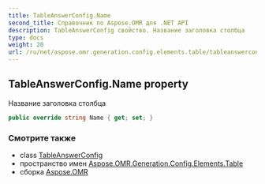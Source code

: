 ```yaml
---
title: TableAnswerConfig.Name
second_title: Справочник по Aspose.OMR для .NET API
description: TableAnswerConfig свойство. Название заголовка столбца
type: docs
weight: 20
url: /ru/net/aspose.omr.generation.config.elements.table/tableanswerconfig/name/
---
```

## TableAnswerConfig.Name property

Название заголовка столбца

```csharp
public override string Name { get; set; }
```

### Смотрите также

* class [TableAnswerConfig](../)
* пространство имен [Aspose.OMR.Generation.Config.Elements.Table](../../tableanswerconfig/)
* сборка [Aspose.OMR](../../../)



